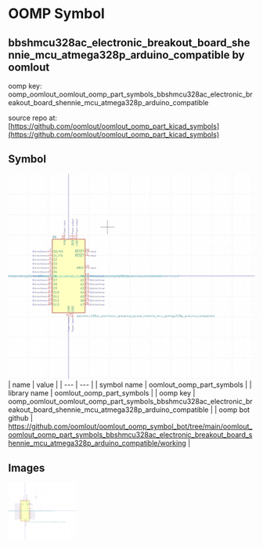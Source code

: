 # OOMP Symbol  
## bbshmcu328ac_electronic_breakout_board_shennie_mcu_atmega328p_arduino_compatible  by oomlout  
  
oomp key: oomp_oomlout_oomlout_oomp_part_symbols_bbshmcu328ac_electronic_breakout_board_shennie_mcu_atmega328p_arduino_compatible  
  
source repo at: [https://github.com/oomlout/oomlout_oomp_part_kicad_symbols](https://github.com/oomlout/oomlout_oomp_part_kicad_symbols)  
## Symbol  
  
[![working.png](working_600.png)](working.png)  
| name | value | 
| --- | --- | 
| symbol name | oomlout_oomp_part_symbols | 
| library name | oomlout_oomp_part_symbols | 
| oomp key | oomp_oomlout_oomlout_oomp_part_symbols_bbshmcu328ac_electronic_breakout_board_shennie_mcu_atmega328p_arduino_compatible | 
| oomp bot github | https://github.com/oomlout/oomlout_oomp_symbol_bot/tree/main/oomlout_oomlout_oomp_part_symbols_bbshmcu328ac_electronic_breakout_board_shennie_mcu_atmega328p_arduino_compatible/working | 
## Images  
  
[![working.png](working_140.png)](working.png)  
